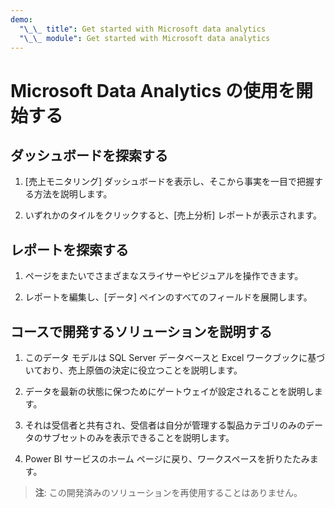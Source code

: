 ```yaml
---
demo:
  "\_\_ title": Get started with Microsoft data analytics
  "\_\_ module": Get started with Microsoft data analytics
---
```

# Microsoft Data Analytics の使用を開始する

## ダッシュボードを探索する

1. [売上モニタリング] ダッシュボードを表示し、そこから事実を一目で把握する方法を説明します。

1. いずれかのタイルをクリックすると、[売上分析] レポートが表示されます。

## レポートを探索する

1. ページをまたいでさまざまなスライサーやビジュアルを操作できます。

1. レポートを編集し、[データ] ペインのすべてのフィールドを展開します。

## コースで開発するソリューションを説明する

1. このデータ モデルは SQL Server データベースと Excel ワークブックに基づいており、売上原価の決定に役立つことを説明します。

1. データを最新の状態に保つためにゲートウェイが設定されることを説明します。

1. それは受信者と共有され、受信者は自分が管理する製品カテゴリのみのデータのサブセットのみを表示できることを説明します。

1. Power BI サービスのホーム ページに戻り、ワークスペースを折りたたみます。

> **注**: この開発済みのソリューションを再使用することはありません。
